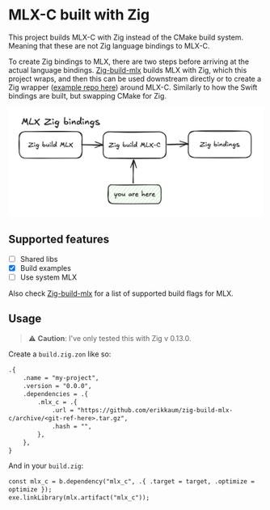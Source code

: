 # MLX-C built with Zig

This project builds MLX-C with Zig instead of the CMake build system. Meaning that these are not Zig language bindings to MLX-C. 

To create Zig bindings to MLX, there are two steps before arriving at the actual language bindings. [Zig-build-mlx](https://github.com/ErikKaum/zig-build-mlx) builds MLX with Zig, which this project wraps, and then this can be used downstream directly or to create a Zig wrapper ([example repo here](https://github.com/ErikKaum/example-zig-mlx-bindings)) around MLX-C. Similarly to how the Swift bindings are built, but swapping CMake for Zig.

![mlx-c-chart](https://github.com/erikkaum/zig-build-mlx-c/blob/main/assets/chart-mlx-c.png?raw=true)

## Supported features

- [ ] Shared libs
- [x] Build examples
- [ ] Use system MLX

Also check [Zig-build-mlx](https://github.com/ErikKaum/zig-build-mlx?tab=readme-ov-file#supported-features) for a list of supported build flags for MLX.

## Usage

> ⚠️ **Caution**: I've only tested this with Zig v 0.13.0.

Create a `build.zig.zon` like so:

```zig
.{
    .name = "my-project",
    .version = "0.0.0",
    .dependencies = .{
        .mlx_c = .{
            .url = "https://github.com/erikkaum/zig-build-mlx-c/archive/<git-ref-here>.tar.gz",
            .hash = "",
        },
    },
}
```

And in your `build.zig`:

```zig
const mlx_c = b.dependency("mlx_c", .{ .target = target, .optimize = optimize });
exe.linkLibrary(mlx.artifact("mlx_c"));
```
